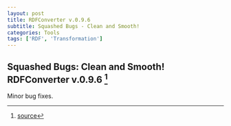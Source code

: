 ```yaml
---
layout: post
title: RDFConverter v.0.9.6
subtitle: Squashed Bugs - Clean and Smooth!
categories: Tools
tags: ['RDF', 'Transformation']
---
```


## Squashed Bugs: Clean and Smooth! RDFConverter v.0.9.6 [^fn1]

Minor bug fixes.

[^fn1]: [source](-https://github.com/Mat-O-Lab/RDFConverter/compare/v.0.9.5...v.0.9.6)